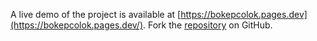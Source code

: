 A live demo of the project is available at [https://bokepcolok.pages.dev](https://bokepcolok.pages.dev/).
Fork the [repository](https://github.com/albibawang/bokeppamer) on GitHub.
